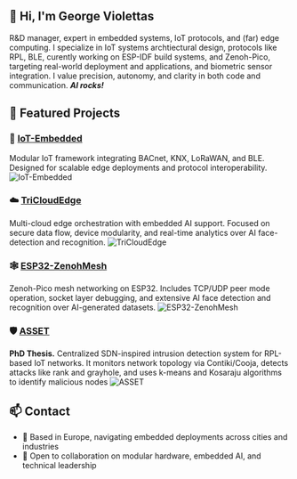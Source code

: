 ## 👋 Hi, I'm George Violettas

R&D manager, expert in embedded systems, IoT protocols, and (far) edge computing. I specialize in IoT systems archtiectural design, protocols like RPL, BLE, curently working on ESP-IDF build systems, and Zenoh-Pico, targeting real-world deployment and applications, and biometric sensor integration. I value precision, autonomy, and clarity in both code and communication. ***AI rocks!***

## 🔧 Featured Projects

### 🧩 [IoT-Embedded](https://github.com/georgevio/IoT-Embedded)
Modular IoT framework integrating BACnet, KNX, LoRaWAN, and BLE. Designed for scalable edge deployments and protocol interoperability.
![IoT-Embedded](https://github.com/georgevio/IoT-Embedded/esp-idf/esp32-s3-websocket_server/pics/arch.png)

### ☁️ [TriCloudEdge](https://github.com/georgevio/TriCloudEdge)
Multi-cloud edge orchestration with embedded AI support. Focused on secure data flow, device modularity, and real-time analytics over AI face-detection and recognition.
![TriCloudEdge](https://github.com/georgevio/TriCloudEdge/raw/main/docs/tricloud-diagram.png)

### 🕸️ [ESP32-ZenohMesh](https://github.com/georgevio/ESP32-ZenohMesh)
Zenoh-Pico mesh networking on ESP32. Includes TCP/UDP peer mode operation, socket layer debugging, and extensive AI face detection and recognition over AI-generated datasets.
![ESP32-ZenohMesh](https://github.com/georgevio/ESP32-ZenohMesh/pics/esp32-cam.png)

### 🛡️ [ASSET](https://github.com/georgevio/ASSET)
**PhD Thesis.** Centralized SDN-inspired intrusion detection system for RPL-based IoT networks. It monitors network topology via Contiki/Cooja, detects attacks like rank and grayhole, and uses k-means and Kosaraju algorithms to identify malicious nodes
![ASSET](https://github.com/georgevio/ASSET/pics/2-attacks.png)

## 📫 Contact
- 📍 Based in Europe, navigating embedded deployments across cities and industries
- 💬 Open to collaboration on modular hardware, embedded AI, and technical leadership



